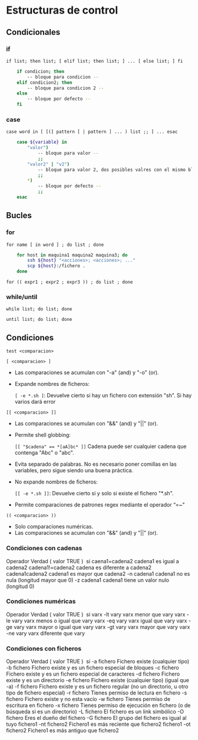 # Estructuras de control

## Condicionales

### if
```if list; then list; [ elif list; then list; ] ... [ else list; ] fi```

```bash	
	if condicion; then
		-- bloque para condicion --
	elif condicion2; then
		-- bloque para condicion 2 --
	else
		-- bloque por defecto --
	fi
```

### case
```case word in [ [(] pattern [ | pattern ] ... ) list ;; ] ... esac```

```bash	
	case ${variable} in
		"valor")
			-- bloque para valor --
			;;
		"valor2" | "v2")
			-- bloque para valor 2, dos posibles valres con el mismo bloque --
			;;
		*)
			-- bloque por defecto --
			;;
	esac
```


## Bucles

### for
```for name [ in word ] ; do list ; done```

```bash
	for host in maquina1 maquina2 maquina3; do
	    ssh ${host} "<acciones>; <acciones>; ..."
	    scp ${host}:/fichero .
	done
```

```for (( expr1 ; expr2 ; expr3 )) ; do list ; done```

### while/until
```while list; do list; done```

```until list; do list; done```



## Condiciones
```test <comparacion>```

```[ <comparacion> ]```
- Las comparaciones se acumulan con "-a" (and) y "-o" (or).

- Expande nombres de ficheros:

	```[ -e *.sh ]```: Devuelve cierto si hay un fichero con extensión "sh". Si hay varios dará error

```[[ <comparacion> ]]```
- Las comparaciones se acumulan con "&&" (and) y "||" (or).
- Permite shell globbing:

	```[[ "$cadena" == *[aA]bc* ]]``` Cadena puede ser cualquier cadena que contenga "Abc" o "abc".
	
- Evita separado de palabras. No es necesario poner comillas en las variables, pero sigue siendo una buena práctica.
- No expande nombres de ficheros:

	```[[ -e *.sh ]]```: Devuelve cierto si y solo si existe el fichero "*.sh".

- Permite comparaciones de patrones regex mediante el operador “=~"
	
```(( <comparacion> ))```
- Solo comparaciones numéricas.
- Las comparaciones se acumulan con "&&" (and) y "||" (or).


### Condiciones con cadenas
Operador	Verdad ( valor TRUE )  si
caena1=cadena2	cadena1 es igual a cadena2
cadena1!=cadena2	cadena es diferente a cadena2
cadena1<cadena2	cadena1 es menos que cadena2
cadena1>cadena2	cadena1 es mayor que cadena2
-n cadena1	cadena1 no es nula (longitud mayor que 0)
-z cadena1	cadena1 tiene un valor nulo (longitud 0)

### Condiciones numéricas
Operador	Verdad ( valor TRUE )  si
varx -lt vary	varx menor que vary
varx -le vary	varx menos o igual que vary
varx -eq vary	varx igual que vary
varx -ge vary	varx mayor o igual que vary
varx -gt vary	varx mayor que vary
varx -ne vary	varx diferente que vary

### Condiciones con ficheros
Operador	Verdad ( valor TRUE )  si
-a fichero	Fichero existe (cualquier tipo)
-b fichero	Fichero existe y es un fichero especial de bloques
-c fichero	Fichero existe y es un fichero especial de caracteres
-d fichero	Fichero existe y es un directorio
-e fichero	Fichero existe (cualquier tipo) (igual que -a)
-f fichero	Fichero existe y es un fichero regular (no un directorio, u otro tipo de fichero especial)
-r fichero	Tienes permiso de lectura en fichero
-s fichero	Fichero existe y no esta vacío
-w fichero	Tienes permiso de escritura en fichero
-x fichero	Tienes permiso de ejecución en fichero (o de búsqueda si es un directorio)
-L fichero	El fichero es un link simbólico
-O fichero	Eres el dueño del fichero
-G fichero	El grupo del fichero es igual al tuyo
fichero1 -nt fichero2	Fichero1 es más reciente que fichero2
fichero1 -ot fichero2	Fichero1 es más antiguo que fichero2

